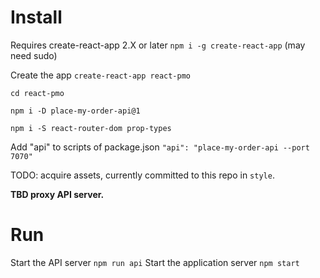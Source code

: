 # Install

Requires create-react-app 2.X or later `npm i -g create-react-app` (may need sudo)

Create the app `create-react-app react-pmo`

`cd react-pmo`

`npm i -D place-my-order-api@1`

`npm i -S react-router-dom prop-types`

Add "api" to scripts of package.json `"api": "place-my-order-api --port 7070"`

TODO: acquire assets, currently committed to this repo in `style`.

**TBD proxy API server.**

# Run

Start the API server `npm run api`
Start the application server `npm start`
